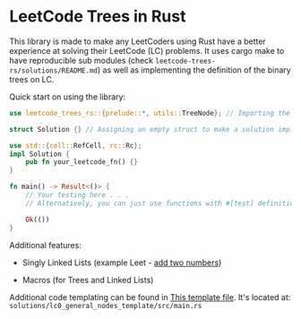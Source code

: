 # LeetCode Trees in Rust

This library is made to make any LeetCoders using Rust have a better experience
at solving their LeetCode (LC) problems. It uses cargo make to have
reproducible sub modules (check `leetcode-trees-rs/solutions/README.md`) as
well as implementing the definition of the binary trees on LC.

Quick start on using the library:

```rust
use leetcode_trees_rs::{prelude::*, utils::TreeNode}; // Importing the library.

struct Solution {} // Assigning an empty struct to make a solution impl block.

use std::{cell::RefCell, rc::Rc};
impl Solution {
    pub fn your_leetcode_fn() {}
}

fn main() -> Result<()> {
    // Your testing here . . .
    // Alternatively, you can just use functions with #[test] definitions.

    Ok(())
}
```

Additional features:

- Singly Linked Lists (example Leet - [add two numbers](https://leetcode.com/problems/add-two-numbers/description/))

- Macros (for Trees and Linked Lists)

Additional code templating can be found in [This template file](https://github.com/1Kill2Steal/leetcode-trees-rs/blob/main/solutions/lc0_general_nodes_template/src/main.rs).
It's located at: `solutions/lc0_general_nodes_template/src/main.rs`

